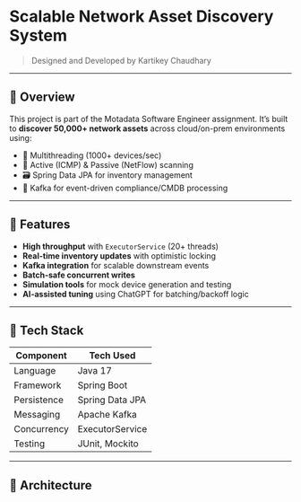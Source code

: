 # Scalable Network Asset Discovery System

> Designed and Developed by Kartikey Chaudhary

---

## 📘 Overview

This project is part of the Motadata Software Engineer assignment. It’s built to **discover 50,000+ network assets** across cloud/on-prem environments using:

- 🔁 Multithreading (1000+ devices/sec)
- 📡 Active (ICMP) & Passive (NetFlow) scanning
- 🗃️ Spring Data JPA for inventory management
- 📨 Kafka for event-driven compliance/CMDB processing

---

## 🚀 Features

- **High throughput** with `ExecutorService` (20+ threads)
- **Real-time inventory updates** with optimistic locking
- **Kafka integration** for scalable downstream events
- **Batch-safe concurrent writes**
- **Simulation tools** for mock device generation and testing
- **AI-assisted tuning** using ChatGPT for batching/backoff logic

---

## 🧱 Tech Stack

| Component      | Tech Used             |
|----------------|------------------------|
| Language       | Java 17                |
| Framework      | Spring Boot            |
| Persistence    | Spring Data JPA        |
| Messaging      | Apache Kafka           |
| Concurrency    | ExecutorService        |
| Testing        | JUnit, Mockito         |

---

## 🧩 Architecture

